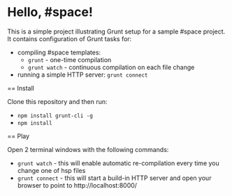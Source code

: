 Hello, #space!
=========

This is a simple project illustrating Grunt setup for a sample #space project.
It contains configuration of Grunt tasks for:
* compiling #space templates:
    * `grunt` - one-time compilation
    * `grunt watch` - continuous compilation on each file change
* running a simple HTTP server: `grunt connect`

== Install

Clone this repository and then run:
* `npm install grunt-cli -g`
* `npm install`

== Play

Open 2 terminal windows with the following commands:

* `grunt watch` - this will enable automatic re-compilation every time you change one of hsp files
* `grunt connect` - this will start a build-in HTTP server and open your browser to point to http://localhost:8000/
